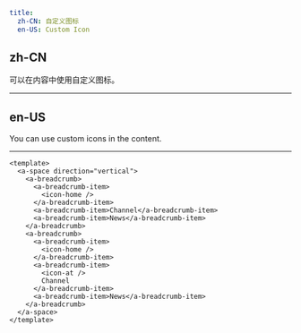 ```yaml
title:
  zh-CN: 自定义图标
  en-US: Custom Icon
```

## zh-CN

可以在内容中使用自定义图标。

---

## en-US

You can use custom icons in the content.

---

```vue
<template>
  <a-space direction="vertical">
    <a-breadcrumb>
      <a-breadcrumb-item>
        <icon-home />
      </a-breadcrumb-item>
      <a-breadcrumb-item>Channel</a-breadcrumb-item>
      <a-breadcrumb-item>News</a-breadcrumb-item>
    </a-breadcrumb>
    <a-breadcrumb>
      <a-breadcrumb-item>
        <icon-home />
      </a-breadcrumb-item>
      <a-breadcrumb-item>
        <icon-at />
        Channel
      </a-breadcrumb-item>
      <a-breadcrumb-item>News</a-breadcrumb-item>
    </a-breadcrumb>
  </a-space>
</template>
```
